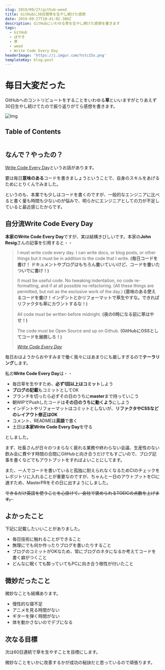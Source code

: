 ```yaml
---
slug: 2019/09/27/github-weed
title: GitHubに30日間草を生やし続けた感想
date: 2019-09-27T10:41:02.386Z
description: GitHubにいわゆる草を生やし続けた感想を書きます
tags:
  - GitHub
  - ぼやき
  - 草
  - weed
  - Write Code Every Day
headerImage: 'https://i.imgur.com/Ystc15x.png'
templateKey: blog-post
---
```

# 毎日大変だった

GitHubへのコントリビュートをすることをいわゆる**草**といいますがとりあえず30日生やし続けてたので振り返りがてら感想を書きます。

![Img](https://i.imgur.com/Ystc15x.png)

## Table of Contents

```toc

```

## なんで？やったの？

[Write Code Every Day](https://johnresig.com/blog/write-code-every-day/)というお話があります。


要は毎日**意味のある**コードを書きましょうということで、自身のスキルをあげるためにとりくんでみました。

というのも、本業でも少しはコードを書くのですが、一般的なエンジニアに比べると書く量も時間も少ないのが悩みで、明らかにエンジニアとしての力が不足していると最近感じたからです。

## 自分流Write Code Every Day

**本家のWrite Code Every Day**ですが、実は結構きびしいです。本家の**John Resig**さんの記事を引用すると・・

> I must write code every day. I can write docs, or blog posts, or other things but it must be in addition to the code that I write.
 **(毎日コードを書け！ ドキュメントやブログはもちろん書いていいけど、コードを書いたついでに書け！)**
>
> It must be useful code. No tweaking indentation, no code re-formatting, and if at all possible no refactoring. (All these things are permitted, but not as the exclusive work of the day.)
 **(意味のある使えるコードを書け！インデントとかリフォーマットで草生やすな。できればリファクタも草にカウントするな！)**
>
> All code must be written before midnight.
 **(夜の0時になる前に草はやせ！)**
>
> The code must be Open Source and up on Github. **(GitHubにOSSとしてコードを展開しろ！)**
>
> <cite>[Write Code Every Day](https://johnresig.com/blog/write-code-every-day/)</cite>

毎日おはようからおやすみまで働く我々にはあまりにも厳しすぎるので**テーラリング**します。

私の**Write Code Every Day**は・・

- 毎日草を生やすため、**必ず1回以上はコミット**しよう
- **ブログの記載**もコミットとしてOK
- ブランチを切ったら必ずその日のうちに**master**まで持っていこう
- 朝WIPでPushしたコードは**その日のうちに動くよう**にしよう
- インデントやリフォーマットはコミットとしないが、**リファクタやCSSなどのレイアウト修正はOK**
- コメント、READMEは**英語**で書く
- 土日は**本家Write Code Every Day**を守る

としました。

まず、社畜さんが日々のつまらなく疲れる業務や終わらない会議、生産性のない飲み会に費やす時間の合間にGitHubと向き合うだけでもすごいので、ブログ記事を書くなどでもアウトプットをすればよいことにしてます。

また、一人でコードを書いていると孤独に耐えられなくなるためCIのチェックをレポジトリに入れることが重要なのですが、ちゃんと一日のアウトプットをCIに通すため、MasterPRをその日に出すようにしました。

~~できるだけ英語を使うことを心掛けて、会社で褒められるTOEICの点数を上げます。~~

## よかったこと

下記に記載したいいことがありました。

- 毎日技術に触れることができること
- 無理にでも何か作ったりブログを書いたりすること
- ブログのコミットがOKなため、常にブログのネタになるか考えてコードを書く癖がつくこと
- どんなに眠くても酔っていてもPCに向き合う根性が付いたこと

## 微妙だったこと

微妙なことも結構あります。

- 慢性的な寝不足
- アニメを見る時間がない
- ギターを弾く時間がない
- 体を動かさないのでデブになる

## 次なる目標

次は60日連続で草を生やすことを目標にします。

微妙なことをいかに改善するかが成功の秘訣だと思っているので頑張ります。

